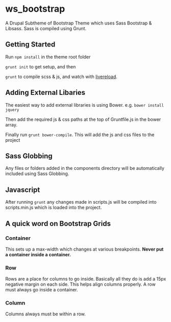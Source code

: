 ws_bootstrap
============

A Drupal Subtheme of Bootstrap Theme which uses Sass Bootstrap & Libsass. Sass is compiled using Grunt.


## Getting Started

Run `npm install` in the theme root folder

`grunt init` to get setup, and then

`grunt` to compile scss & js, and watch with [livereload](https://chrome.google.com/webstore/detail/livereload/jnihajbhpnppcggbcgedagnkighmdlei?hl=en).

## Adding External Libaries

The easiest way to add external libraries is using Bower.
e.g. `bower install jquery`

Then add the required js & css paths at the top of Gruntfile.js in the bower array.

Finally run `grunt bower-compile`. This will add the js and css files to the project

## Sass Globbing

Any files or folders added in the components directory will be automatically included using Sass Globbing.

## Javascript

After running `grunt` any changes made in scripts.js will be compiled into scripts.min.js which is loaded into the project.

## A quick word on Bootstrap Grids

### Container

This sets up a max-width which changes at various breakpoints.
**Never put a container inside a container.**

### Row

Rows are a place for columns to go inside. Basically all they do is add a 15px negative margin on each side. This helps align columns properly. A row must always go inside a container.

### Column

Columns always must be within a row.





